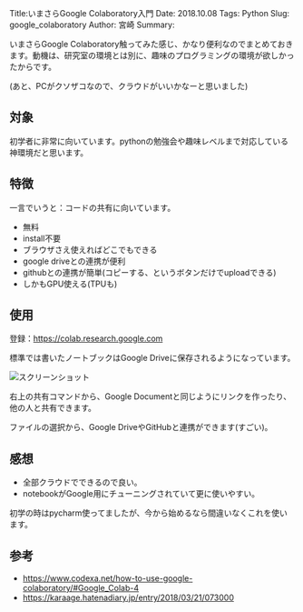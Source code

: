 Title:いまさらGoogle Colaboratory入門
Date: 2018.10.08
Tags: Python
Slug: google_colaboratory
Author: 宮崎
Summary:

いまさらGoogle Colaboratory触ってみた感じ、かなり便利なのでまとめておきます。動機は、研究室の環境とは別に、趣味のプログラミングの環境が欲しかったからです。

(あと、PCがクソザコなので、クラウドがいいかなーと思いました)

## 対象
初学者に非常に向いています。pythonの勉強会や趣味レベルまで対応している神環境だと思います。

## 特徴
一言でいうと：コードの共有に向いています。  

- 無料
- install不要
- ブラウザさえ使えればどこでもできる
- google driveとの連携が便利
- githubとの連携が簡単(コピーする、というボタンだけでuploadできる)
- しかもGPU使える(TPUも)

## 使用
登録：<https://colab.research.google.com>

標準では書いたノートブックはGoogle Driveに保存されるようになっています。

![スクリーンショット]({attach}images/google_colaboratory_figs/2018-10-08-12-18-55.png)

右上の共有コマンドから、Google Documentと同じようにリンクを作ったり、他の人と共有できます。

ファイルの選択から、Google DriveやGitHubと連携ができます(すごい)。

## 感想
- 全部クラウドでできるので良い。
- notebookがGoogle用にチューニングされていて更に使いやすい。

初学の時はpycharm使ってましたが、今から始めるなら間違いなくこれを使います。

## 参考
- <https://www.codexa.net/how-to-use-google-colaboratory/#Google_Colab-4>
- <https://karaage.hatenadiary.jp/entry/2018/03/21/073000>
